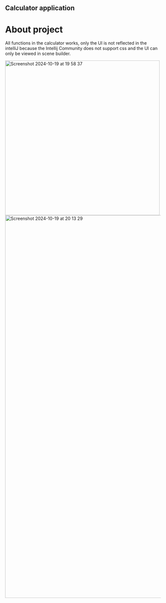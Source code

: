 ## Calculator application


# About project
All functions in the calculator works, 
only the UI is not reflected in the intelliJ because the Intellij Community does not support css and the UI can only be viewed in scene builder.

<img width="500" alt="Screenshot 2024-10-19 at 19 58 37" src="https://github.com/user-attachments/assets/c0f70732-7c06-4071-b82f-58c5ef48d8d1">




<img width="1237" alt="Screenshot 2024-10-19 at 20 13 29" src="https://github.com/user-attachments/assets/5377bdc6-8547-467e-8a3f-15d5a883bf48">
